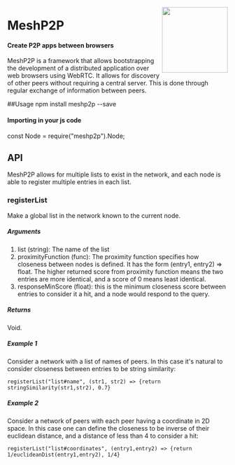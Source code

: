 


<a href="https://meshp2p.org"><img src="https://upload.wikimedia.org/wikipedia/commons/3/3c/NetworkTopology-FullyConnected.png" height="150" align="right"></a>
# MeshP2P
#### Create P2P apps between browsers

MeshP2P is a framework that allows bootstrapping the development of a distributed application over web browsers using WebRTC. 
It allows for discovery of other peers without requiring a central server. This is done through regular exchange of information between peers. 

##Usage
npm install meshp2p --save

#### Importing in your js code
const Node = require("meshp2p").Node;

## API

MeshP2P allows for multiple lists to exist in the network, and each node is able to register multiple entries in each list.

### registerList

Make a global list in the network known to the current node. 

##### Arguments
1. list (string): The name of the list
2. proximityFunction (func): The proximity function specifies how closeness between nodes is defined. 
It has the form (entry1, entry2) => float. The higher returned score from proximity function means the 
two entries are more identical, and a score of 0 means least identical. 
3. responseMinScore (float): this is the minimum closeness score between entries to consider it a hit, and a node would respond to the query. 

##### Returns

Void.

##### Example 1

Consider a network with a list of names of peers. In this case it's natural to consider closeness between entries to be string similarity:


```
registerList("list#name", (str1, str2) => {return stringSimilarity(str1,str2), 0.7}
```

##### Example 2

Consider a network of peers with each peer having a coordinate in 2D space. In this case one can define the closeness to be inverse of their euclidean distance, and a distance of less than 4 to consider a hit: 

```
registerList("list#coordinates", (entry1,entry2) => {return 1/euclideanDist(entry1,entry2), 1/4}
```


